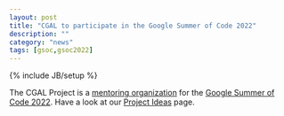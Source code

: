 ```yaml
---
layout: post
title: "CGAL to participate in the Google Summer of Code 2022"
description: ""
category: "news"
tags: [gsoc,gsoc2022]
---
```

{% include JB/setup %}

The CGAL Project is a <a href="https://summerofcode.withgoogle.com/programs/2022/organizations/cgal-project">mentoring organization</a>
for the <a href="https://summerofcode.withgoogle.com/programs/2022">Google Summer of Code 2022</a>.
Have a look at our <a href="https://github.com/CGAL/cgal/wiki/GSoC_2022">Project Ideas</a> page.
